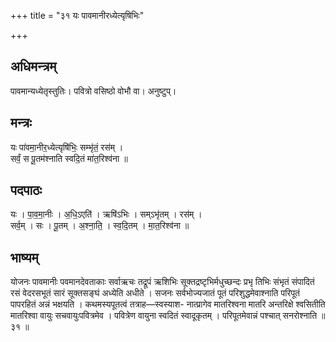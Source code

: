 +++
title = "३१ यः पावमानीरध्येत्यृषिभिः"

+++
## अधिमन्त्रम्
पावमान्यध्येतृस्तुतिः। पवित्रो वसिष्ठो वोभौ वा। अनुष्टुप्।

## मन्त्रः
यः पा॑वमा॒नीर॒ध्येत्यृषि॑भिः॒ सम्भृ॑तं॒ रस॑म् ।  
सर्वं॒ स पू॒तम॑श्नाति स्वदि॒तं मा॑त॒रिश्व॑ना ॥

## पदपाठः
यः । पा॒व॒मा॒नीः । अ॒धि॒ऽएति॑ । ऋषि॑ऽभिः । सम्ऽभृ॑तम् । रस॑म् ।  
सर्व॒म् । सः । पू॒तम् । अ॒श्ना॒ति॒ । स्व॒दि॒तम् । मा॒त॒रिश्व॑ना ॥

## भाष्यम्
योजनः पावमानीः पवमानदेवताकाः सर्वाऋचः तद्रूपं ऋशिभिः सूक्तद्रष्टृभिर्मधुच्छन्दः प्रभृ तिभिः संभृतं संपादितं रसं वेदरसभूतं सारं सूक्तसङ्घं अध्येति अधीते । सजनः सर्वभोज्यजातं पूतं परिशुद्धमेवाश्नाति परिपूतं पापरहितं अन्नं भक्षयति । कथमस्यपूतत्वं तत्राह—स्वस्याश- नात्प्रागेव मातरिश्वना मातरि अन्तरिक्षे श्वसितीति मातरिश्वा वायुः सचवायुःपवित्रमेव । पवित्रेण वायुना स्वदितं स्वादूकृतम् । परिपूतमेवान्नं पश्चात् सनरोश्नाति ॥ ३१ ॥
